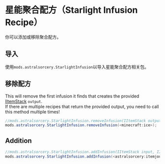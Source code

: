 # 星能聚合配方（Starlight Infusion Recipe）

你可以添加或移除聚合配方。

## 导入

使用`mods.astralsorcery.StarlightInfusion`以导入星能聚合配方相关包。

## 移除配方

This will remove the first infusion it finds that creates the provided [IItemStack](/Vanilla/Items/IItemStack/) `output`.  
If there are multiple recipes that return the provided output, you need to call this method multiple times!

```JAVA
//mods.astralsorcery.StarlightInfusion.removeInfusion(IItemStack output);
mods.astralsorcery.StarlightInfusion.removeInfusion(<minecraft:ice>);
```

## Addition

```JAVA
//mods.astralsorcery.StarlightInfusion.addInfusion(IItemStack input, IItemStack output, boolean consumeMultiple, float consumptionChance, int craftingTickTime);
mods.astralsorcery.StarlightInfusion.addInfusion(<astralsorcery:itemjournal>, <minecraft:bow>, false, 0.7, 200);
```